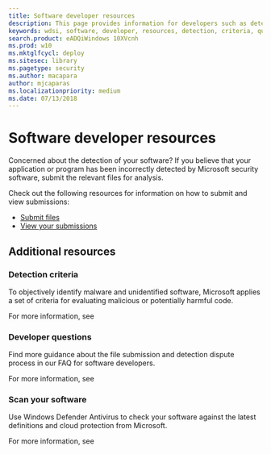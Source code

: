 ```yaml
---
title: Software developer resources
description: This page provides information for developers such as detection criteria, developer questions, and how to check your software against definitions.
keywords: wdsi, software, developer, resources, detection, criteria, questions, scan, software, definitions, cloud, protection
search.product: eADQiWindows 10XVcnh
ms.prod: w10
ms.mktglfcycl: deploy
ms.sitesec: library
ms.pagetype: security
ms.author: macapara
author: mjcaparas
ms.localizationpriority: medium
ms.date: 07/13/2018
---
```


# Software developer resources

Concerned about the detection of your software?
If you believe that your application or program has been incorrectly detected by Microsoft security software, submit the relevant files for analysis.

Check out the following resources for information on how to submit and view submissions:
- [Submit files](https://www.microsoft.com/en-us/wdsi/filesubmission)
- [View your submissions](https://www.microsoft.com/en-us/wdsi/submissionhistory)

## Additional resources

### Detection criteria

To objectively identify malware and unidentified software, Microsoft applies a set of criteria for evaluating malicious or potentially harmful code.

For more information, see

### Developer questions

Find more guidance about the file submission and detection dispute process in our FAQ for software developers.

For more information, see

### Scan your software

Use Windows Defender Antivirus to check your software against the latest definitions and cloud protection from Microsoft.

For more information, see